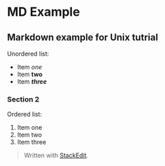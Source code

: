 # MD Example
## Markdown example for Unix tutrial
Unordered list:
* Item *one*
* Item **two**
* Item ___three___ 

### Section 2

Ordered list:
1. Item one
2. Item two
3. Item three

> Written with [StackEdit](https://stackedit.io/).

